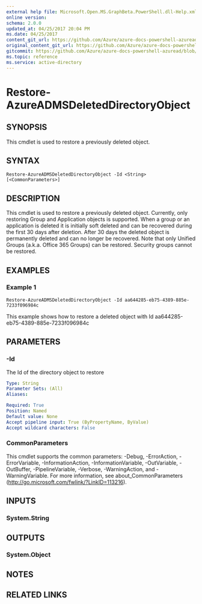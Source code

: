 ```yaml
---
external help file: Microsoft.Open.MS.GraphBeta.PowerShell.dll-Help.xml
online version:
schema: 2.0.0
updated_at: 04/25/2017 20:04 PM
ms.date: 04/25/2017
content_git_url: https://github.com/Azure/azure-docs-powershell-azuread/blob/VinceSmith-patch-8/Azure%20AD%20Cmdlets/AzureAD/v2preview/Restore-AzureADMSDeletedDirectoryObject.md
original_content_git_url: https://github.com/Azure/azure-docs-powershell-azuread/blob/VinceSmith-patch-8/Azure%20AD%20Cmdlets/AzureAD/v2preview/Restore-AzureADMSDeletedDirectoryObject.md
gitcommit: https://github.com/Azure/azure-docs-powershell-azuread/blob/c5cc449ee6e2b805fc85a9e05130b06b10899f67
ms.topic: reference
ms.service: active-directory
---
```


# Restore-AzureADMSDeletedDirectoryObject

## SYNOPSIS
This cmdlet is used to restore a previously deleted object.

## SYNTAX

```
Restore-AzureADMSDeletedDirectoryObject -Id <String> [<CommonParameters>]
```

## DESCRIPTION
This cmdlet is used to restore a previously deleted object. Currently, only restoring Group and Application objects is supported. 
When a group or an application is deleted it is initially soft deleted and can be recovered during the first 30 days after deletion. After 30 days the deleted object is permanently deleted and can no longer be recovered. Note that only Unified Groups (a.k.a. Office 365 Groups) can be restored. Security groups cannot be restored.

## EXAMPLES

### Example 1
```
Restore-AzureADMSDeletedDirectoryObject -Id aa644285-eb75-4389-885e-7233f096984c
```

This example shows how to restore a deleted object with Id aa644285-eb75-4389-885e-7233f096984c 

## PARAMETERS

### -Id
The Id of the directory object to restore

```yaml
Type: String
Parameter Sets: (All)
Aliases: 

Required: True
Position: Named
Default value: None
Accept pipeline input: True (ByPropertyName, ByValue)
Accept wildcard characters: False
```

### CommonParameters
This cmdlet supports the common parameters: -Debug, -ErrorAction, -ErrorVariable, -InformationAction, -InformationVariable, -OutVariable, -OutBuffer, -PipelineVariable, -Verbose, -WarningAction, and -WarningVariable. For more information, see about_CommonParameters (http://go.microsoft.com/fwlink/?LinkID=113216).

## INPUTS

### System.String

## OUTPUTS

### System.Object

## NOTES

## RELATED LINKS

